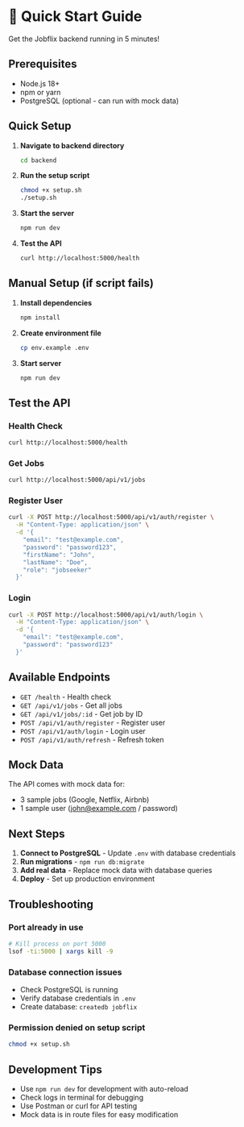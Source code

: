 # 🚀 Quick Start Guide

Get the Jobflix backend running in 5 minutes!

## Prerequisites

- Node.js 18+ 
- npm or yarn
- PostgreSQL (optional - can run with mock data)

## Quick Setup

1. **Navigate to backend directory**
   ```bash
   cd backend
   ```

2. **Run the setup script**
   ```bash
   chmod +x setup.sh
   ./setup.sh
   ```

3. **Start the server**
   ```bash
   npm run dev
   ```

4. **Test the API**
   ```bash
   curl http://localhost:5000/health
   ```

## Manual Setup (if script fails)

1. **Install dependencies**
   ```bash
   npm install
   ```

2. **Create environment file**
   ```bash
   cp env.example .env
   ```

3. **Start server**
   ```bash
   npm run dev
   ```

## Test the API

### Health Check
```bash
curl http://localhost:5000/health
```

### Get Jobs
```bash
curl http://localhost:5000/api/v1/jobs
```

### Register User
```bash
curl -X POST http://localhost:5000/api/v1/auth/register \
  -H "Content-Type: application/json" \
  -d '{
    "email": "test@example.com",
    "password": "password123",
    "firstName": "John",
    "lastName": "Doe",
    "role": "jobseeker"
  }'
```

### Login
```bash
curl -X POST http://localhost:5000/api/v1/auth/login \
  -H "Content-Type: application/json" \
  -d '{
    "email": "test@example.com",
    "password": "password123"
  }'
```

## Available Endpoints

- `GET /health` - Health check
- `GET /api/v1/jobs` - Get all jobs
- `GET /api/v1/jobs/:id` - Get job by ID
- `POST /api/v1/auth/register` - Register user
- `POST /api/v1/auth/login` - Login user
- `POST /api/v1/auth/refresh` - Refresh token

## Mock Data

The API comes with mock data for:
- 3 sample jobs (Google, Netflix, Airbnb)
- 1 sample user (john@example.com / password)

## Next Steps

1. **Connect to PostgreSQL** - Update `.env` with database credentials
2. **Run migrations** - `npm run db:migrate`
3. **Add real data** - Replace mock data with database queries
4. **Deploy** - Set up production environment

## Troubleshooting

### Port already in use
```bash
# Kill process on port 5000
lsof -ti:5000 | xargs kill -9
```

### Database connection issues
- Check PostgreSQL is running
- Verify database credentials in `.env`
- Create database: `createdb jobflix`

### Permission denied on setup script
```bash
chmod +x setup.sh
```

## Development Tips

- Use `npm run dev` for development with auto-reload
- Check logs in terminal for debugging
- Use Postman or curl for API testing
- Mock data is in route files for easy modification 